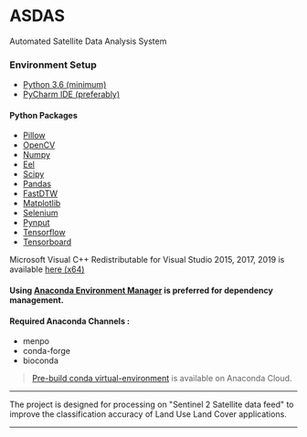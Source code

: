# ASDAS
Automated Satellite Data Analysis System

### Environment Setup
* [Python 3.6 (minimum)](https://www.python.org/downloads/)
* [PyCharm IDE (preferably)](https://www.jetbrains.com/pycharm/)

#### Python Packages
* [Pillow](https://pypi.org/project/Pillow/)
* [OpenCV](https://opencv-python-tutroals.readthedocs.io/en/latest/index.html)
* [Numpy](https://numpy.org/)
* [Eel](https://www.geeksforgeeks.org/python-gui-tkinter/)
* [Scipy](https://www.geeksforgeeks.org/python-gui-tkinter/)
* [Pandas](https://www.geeksforgeeks.org/python-gui-tkinter/)
* [FastDTW](https://www.geeksforgeeks.org/python-gui-tkinter/)
* [Matplotlib](https://www.geeksforgeeks.org/python-gui-tkinter/)
* [Selenium](https://www.geeksforgeeks.org/python-gui-tkinter/)
* [Pynput](https://www.geeksforgeeks.org/python-gui-tkinter/)
* [Tensorflow](https://numpy.org/)
* [Tensorboard](https://numpy.org/)


Microsoft Visual C++ Redistributable for Visual Studio 2015, 2017, 2019 is available [here (x64)](https://aka.ms/vs/16/release/vc_redist.x64.exe)


#### Using [Anaconda Environment Manager](https://www.anaconda.com/distribution/) is preferred for dependency management.
#### Required Anaconda Channels :
* menpo
* conda-forge
* bioconda

> [Pre-build conda virtual-environment](https://anaconda.org/simply/venv_sih) is available on Anaconda Cloud.

---

The project is designed for processing on "Sentinel 2 Satellite data feed" to improve the classification accuracy of 
Land Use Land Cover applications.

---
